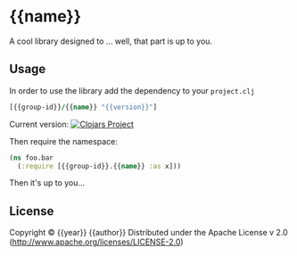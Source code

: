 # {{name}}

A cool library designed to ... well, that part is up to you.

## Usage

In order to use the library add the dependency to your `project.clj`

``` clojure
[{{group-id}}/{{name}} "{{version}}"]
```

Current version: [![Clojars Project](https://img.shields.io/clojars/v/{{group-id}}/{{name}}.svg)](https://clojars.org/{{group-id}}/{{name}})


Then require the namespace:

``` clojure
(ns foo.bar
  (:require [{{group-id}}.{{name}} :as x]))
```

Then it's up to you...

## License

Copyright © {{year}} {{author}} Distributed under the Apache License v 2.0 (http://www.apache.org/licenses/LICENSE-2.0)

